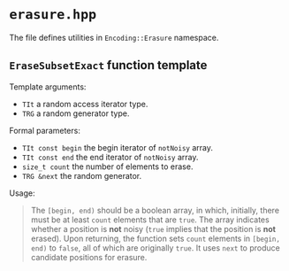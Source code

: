# `erasure.hpp`

The file defines utilities in `Encoding::Erasure` namespace.

## `EraseSubsetExact` function template

Template arguments:

- `TIt` a random access iterator type.
- `TRG` a random generator type.

Formal parameters:

- `TIt const begin` the begin iterator of `notNoisy` array.
- `TIt const end` the end iterator of `notNoisy` array.
- `size_t count` the number of elements to erase.
- `TRG &next` the random generator.

Usage:

> The `[begin, end)` should be a boolean array, in which, initially, there must be at least `count` elements that are `true`. The array indicates whether a position is **not** noisy (`true` implies that the position is **not** erased). Upon returning, the function sets `count` elements in `[begin, end)` to `false`, all of which are originally `true`. It uses `next` to produce candidate positions for erasure.
